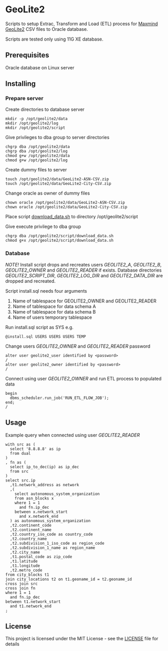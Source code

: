# GeoLite2
Scripts to setup Extrac, Transform and Load (ETL) process for [Maxmind](https://twitter.com/maxmind) [GeoLite2](https://dev.maxmind.com/geoip/geoip2/geolite2/) CSV files to Oracle database. 

Scripts are tested only using 11G XE database.
## Prerequisites
Oracle database on Linux server
## Installing
### Prepare server
Create directories to database server
```
mkdir -p /opt/geolite2/data
mkdir /opt/geolite2/log
mkdir /opt/geolite2/script
```
Give privileges to dba group to server directories
```
chgrp dba /opt/geolite2/data
chgrp dba /opt/geolite2/log
chmod g+w /opt/geolite2/data
chmod g+w /opt/geolite2/log
```
Create dummy files to server
```
touch /opt/geolite2/data/GeoLite2-ASN-CSV.zip
touch /opt/geolite2/data/GeoLite2-City-CSV.zip
```
Change oracle as owner of dummy files
```
chown oracle /opt/geolite2/data/GeoLite2-ASN-CSV.zip
chown oracle /opt/geolite2/data/GeoLite2-City-CSV.zip
```
Place script [download_data.sh](server/download_data.sh) to directory /opt/geolite2/script

Give execute privilege to dba group
```
chgrp dba /opt/geolite2/script/download_data.sh
chmod g+x /opt/geolite2/script/download_data.sh
```
### Database
*NOTE!*
Install script drops and recreates users _GEOLITE2_A_, _GEOLITE2_B_, _GEOLITE2_OWNER_ and _GEOLITE2_READER_ if exists. 
Database directories _GEOLITE2_SCRIPT_DIR_, _GEOLITE2_LOG_DIR_ and _GEOLITE2_DATA_DIR_ are dropped and recreated.

Script install.sql needs four arguments
1. Name of tablespace for GEOLITE2_OWNER and GEOLITE2_READER
2. Name of tablespace for data schema A
3. Name of tablespace for data schema B
4. Name of users temporary tablespace

Run install.sql script as SYS e.g.
```
@install.sql USERS USERS USERS TEMP
```
Change users _GEOLITE2_OWNER_ and _GEOLITE2_READER_ password
```
alter user geolite2_user identified by <password>
/
alter user geolite2_owner identified by <password>
/
```
Connect using user _GEOLITE2_OWNER_ and run ETL process to populated data
```
begin
  dbms_scheduler.run_job('RUN_ETL_FLOW_JOB');
end;
/
```
## Usage
Example query when connected using user _GEOLITE2_READER_
```
with src as (
  select '8.8.8.8' as ip
  from dual
)
, fn as (
  select ip_to_dec(ip) as ip_dec 
  from src
)
select src.ip
  ,t1.network_address as network
  ,(
    select autonomous_system_organization
    from asn_blocks x
    where 1 = 1
      and fn.ip_dec
    between x.network_start
      and x.network_end
  ) as autonomous_system_organization
  ,t2.continent_code
  ,t2.continent_name
  ,t2.country_iso_code as country_code
  ,t2.country_name
  ,t2.subdivision_1_iso_code as region_code
  ,t2.subdivision_1_name as region_name
  ,t2.city_name
  ,t1.postal_code as zip_code
  ,t1.latitude
  ,t1.longitude
  ,t2.metro_code
from city_blocks t1
join city_locations t2 on t1.geoname_id = t2.geoname_id
cross join src
cross join fn
where 1 = 1
  and fn.ip_dec
between t1.network_start
  and t1.network_end
;
```
## License
This project is licensed under the MIT License - see the [LICENSE](LICENSE) file for details

